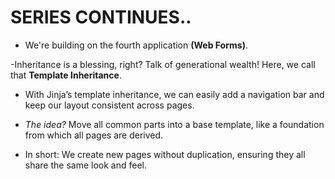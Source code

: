 # **SERIES CONTINUES..**
- We're building on the fourth application **(Web Forms)**.

-Inheritance is a blessing, right? Talk of generational wealth! Here, we call that **Template Inheritance**.

- With Jinja’s template inheritance, we can easily add a navigation bar and keep our layout consistent across pages.

- *The idea?* Move all common parts into a base template, like a foundation from which all pages are derived. 

- In short: We create new pages without duplication, ensuring they all share the same look and feel.
